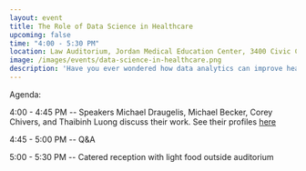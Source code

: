```yaml
---
layout: event
title: The Role of Data Science in Healthcare
upcoming: false
time: "4:00 - 5:30 PM"
location: Law Auditorium, Jordan Medical Education Center, 3400 Civic Center Blvd
image: /images/events/data-science-in-healthcare.png
description: 'Have you ever wondered how data analytics can improve healthcare? Come meet data scientists from the Penn Medicine Predictive Healthcare team, developers of the award-winning Penn Signals platform, and learn how their work helps improve patient health and wellness. The Penn Medicine Predictive Healthcare team will give a talk at 4:00. We will hold a reception with light catered food outside the auditorium afterwards. RSVP here: <a href="https://goo.gl/forms/2qsYJs5BchkZ6EGS2">https://goo.gl/forms/2qsYJs5BchkZ6EGS2</a>'
---
```


Agenda:

4:00 - 4:45 PM -- Speakers Michael Draugelis, Michael Becker, Corey Chivers, and Thaibinh Luong discuss their work. See their profiles [here](http://www.med.upenn.edu/predictivehealthcare/personnel.html)

4:45 - 5:00 PM -- Q&A

5:00 - 5:30 PM -- Catered reception with light food outside auditorium
